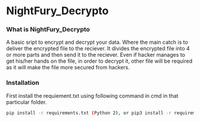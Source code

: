 # NightFury_Decrypto

### What is NightFury_Decrypto

A basic sript to encrypt and decrypt your data. Where the main catch is to deliver the encrypted file to the reciever.
It divides the encrypted file into 4 or more parts and then send it to the reciever. Even if hacker manages to get his/her hands on the file, in order to decrypt it, other file will be required as it will make the file more secured from hackers.

### Installation

First install the requiement.txt using following command in cmd in that particular folder.
```bash
pip install -r requirements.txt (Python 2), or pip3 install -r requirements.txt (Python 3)
```
